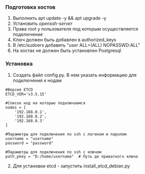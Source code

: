 ### Подготовка хостов ###  
1. Выполнить apt update -y && apt upgrade -y
2. Установить *openssh-server*  
3. Права *root* у пользователя под которым осуществляется подключение  
4. Ключ должен быть добавлен в authorized_keys
5. В /etc/sudoers добавить "*user* ALL=(ALL) NOPASSWD:ALL"
6. На хостах не должен быть установлен Postgresql

### Установка ###
1. Создать файл config.py. В нем указать информацию для подключения к нодам  
```
#Версия ETCD  
ETCD_VER='v3.5.15'

#Список нод на которые подключаемся  
nodes = [
    '192.168.0.1',
    '192.168.0.2',
    '192.168.0.3'
]

#Параметры для подключения по ssh с логином и паролем  
username = "username"  
password = "password"

#Параметры для подключения по ssh с ключом  
path_pkey = "D:/home/username"  # Путь до приватного ключа
```
2. Для установки etcd - запустить install_etcd_debian.py